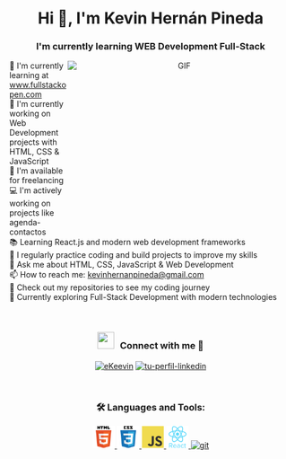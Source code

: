 <h1 align="center">Hi 👋, I'm Kevin Hernán Pineda</h1>
<h3 align="center">I'm currently learning WEB Development Full-Stack</h3>
<a target="_blank" align="center">
  <img align="right" top="500" height="300" width="400" alt="GIF" src="https://media.giphy.com/media/SWoSkN6DxTszqIKEqv/giphy.gif">
</a>

🔭 I'm currently learning at www.fullstackopen.com <br/>
🌱 I'm currently working on Web Development projects with HTML, CSS & JavaScript <br/>
🤝 I'm available for freelancing <br/>
💻 I'm actively working on projects like agenda-contactos <br/>
📚 Learning React.js and modern web development frameworks <br/>
📝 I regularly practice coding and build projects to improve my skills <br/>
💬 Ask me about HTML, CSS, JavaScript & Web Development <br/>
📫 How to reach me: kevinhernanpineda@gmail.com  <br/>
📄 Check out my repositories to see my coding journey <br/>
🚀 Currently exploring Full-Stack Development with modern technologies <br/>

<br/>
<h3 align="center"><img src="https://media.giphy.com/media/iY8CRBdQXODJSCERIr/giphy.gif" width="30" height="30" style="margin-right: 10px;">Connect with me 🤝</h3>
<p align="center">
<a href="https://github.com/eKeevin" target="blank"><img align="center" src="https://raw.githubusercontent.com/rahuldkjain/github-profile-readme-generator/master/src/images/icons/Social/github.svg" alt="eKeevin" height="30" width="40" /></a>
<a href="https://www.linkedin.com/in/kevin-hern%C3%A1n-pineda-758b8b208/" target="blank"><img align="center" src="https://raw.githubusercontent.com/rahuldkjain/github-profile-readme-generator/master/src/images/icons/Social/linked-in-alt.svg" alt="tu-perfil-linkedin" height="30" width="40" /></a>

</p>
<br/>
<h3 align="center">🛠️ Languages and Tools:</h3>
<p align="center"> 
<a href="https://www.w3.org/html/" target="_blank" rel="noreferrer"> 
<img src="https://raw.githubusercontent.com/devicons/devicon/master/icons/html5/html5-original-wordmark.svg" alt="html5" width="40" height="40"/> 
</a> 
<a href="https://www.w3schools.com/css/" target="_blank" rel="noreferrer"> 
<img src="https://raw.githubusercontent.com/devicons/devicon/master/icons/css3/css3-original-wordmark.svg" alt="css3" width="40" height="40"/> 
</a> 
<a href="https://developer.mozilla.org/en-US/docs/Web/JavaScript" target="_blank" rel="noreferrer"> 
<img src="https://raw.githubusercontent.com/devicons/devicon/master/icons/javascript/javascript-original.svg" alt="javascript" width="40" height="40"/> 
</a>
<a href="https://reactjs.org/" target="_blank" rel="noreferrer"> 
<img src="https://raw.githubusercontent.com/devicons/devicon/master/icons/react/react-original-wordmark.svg" alt="react" width="40" height="40"/> 
</a>
<a href="https://git-scm.com/" target="_blank" rel="noreferrer"> 
<img src="https://www.vectorlogo.zone/logos/git-scm/git-scm-icon.svg" alt="git" width="40" height="40"/> 
</a> 
</p>
<br/>
